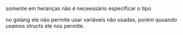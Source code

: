 somente em heranças não é neceessário especificar o tipo

no golang ele não permite usar variáveis não usadas, porém quuando usamos structs ele nos permite.
